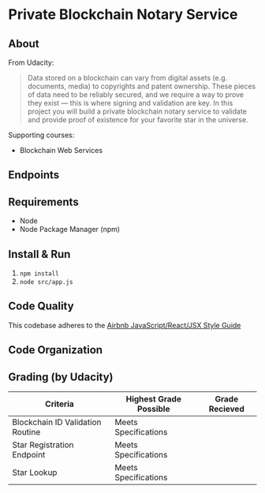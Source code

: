 Private Blockchain Notary Service
=================================

About
-----

From Udacity:
> Data stored on a blockchain can vary from digital assets (e.g. documents, media) to copyrights and patent ownership. These pieces of data need to be reliably secured, and we require a way to prove they exist — this is where signing and validation are key. In this project you will build a private blockchain notary service to validate and provide proof of existence for your favorite star in the universe.

Supporting courses:
* Blockchain Web Services

Endpoints
---------

Requirements
------------
* Node
* Node Package Manager (npm)

Install & Run
-------------
1. `npm install`
2. `node src/app.js`

Code Quality
------------
This codebase adheres to the [Airbnb JavaScript/React/JSX Style Guide](https://github.com/airbnb/javascript)

Code Organization
-----------------

Grading (by Udacity)
--------------------

Criteria                             |Highest Grade Possible  |Grade Recieved
-------------------------------------|------------------------|--------------
Blockchain ID Validation Routine     |Meets Specifications    |
Star Registration Endpoint           |Meets Specifications    |
Star Lookup                          |Meets Specifications    |
